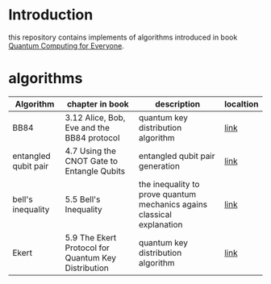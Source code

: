 # Introduction

this repository contains implements of algorithms introduced in book [Quantum Computing for Everyone](https://mitpress.mit.edu/books/quantum-computing-everyone).

# algorithms

| Algorithm | chapter in book | description | localtion |
|-----------|-----------------|-------------|-----------|
| BB84      | 3.12 Alice, Bob, Eve and the BB84 protocol | quantum key distribution algorithm | [link](./bb84) |
| entangled qubit pair | 4.7 Using the CNOT Gate to Entangle Qubits | entangled qubit pair generation | [link](./entanglement) |
| bell's inequality | 5.5 Bell's Inequality | the inequality to prove quantum mechanics agains classical explanation | [link](./bell_inequality) |
| Ekert | 5.9 The Ekert Protocol for Quantum Key Distribution | quantum key distribution algorithm | [link](./ekert) |
